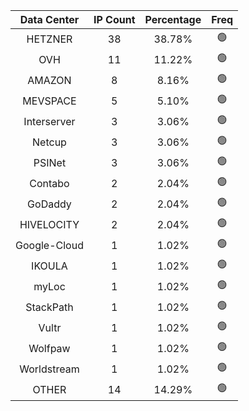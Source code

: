 | Data Center | IP Count | Percentage | Freq |
|:------------:|:--------:|:-----------:|:-----:|
| HETZNER | 38 | 38.78% | 🟢 |
| OVH | 11 | 11.22% | 🟢 |
| AMAZON | 8 | 8.16% | 🟢 |
| MEVSPACE | 5 | 5.10% | 🟢 |
| Interserver | 3 | 3.06% | 🟢 |
| Netcup | 3 | 3.06% | 🟢 |
| PSINet | 3 | 3.06% | 🟢 |
| Contabo | 2 | 2.04% | 🟢 |
| GoDaddy | 2 | 2.04% | 🟢 |
| HIVELOCITY | 2 | 2.04% | 🟢 |
| Google-Cloud | 1 | 1.02% | 🟢 |
| IKOULA | 1 | 1.02% | 🟢 |
| myLoc | 1 | 1.02% | 🟢 |
| StackPath | 1 | 1.02% | 🟢 |
| Vultr | 1 | 1.02% | 🟢 |
| Wolfpaw | 1 | 1.02% | 🟢 |
| Worldstream | 1 | 1.02% | 🟢 |
| OTHER | 14 | 14.29% | 🟢 |
